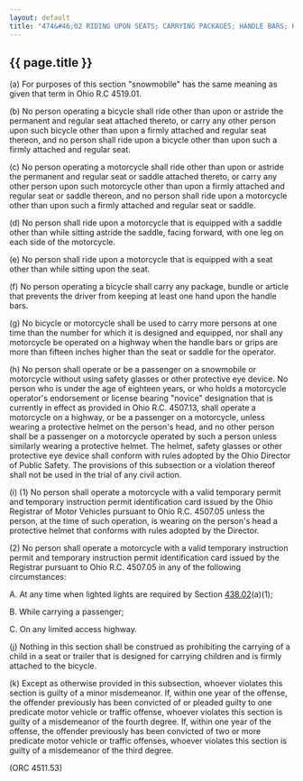 ```yaml
---
layout: default
title: "474&#46;02 RIDING UPON SEATS; CARRYING PACKAGES; HANDLE BARS; HELMETS AND GLASSES."
---
```


{{ page.title }}
----------------

(a) For purposes of this section &quot;snowmobile&quot; has the same meaning as given that term in Ohio R.C 4519.01.

(b) No person operating a bicycle shall ride other than upon or astride the permanent and regular seat attached thereto, or carry any other person upon such bicycle other than upon a firmly attached and regular seat thereon, and no person shall ride upon a bicycle other than upon such a firmly attached and regular seat.

(c) No person operating a motorcycle shall ride other than upon or astride the permanent and regular seat or saddle attached thereto, or carry any other person upon such motorcycle other than upon a firmly attached and regular seat or saddle thereon, and no person shall ride upon a motorcycle other than upon such a firmly attached and regular seat or saddle.

(d) No person shall ride upon a motorcycle that is equipped with a saddle other than while sitting astride the saddle, facing forward, with one leg on each side of the motorcycle.

(e) No person shall ride upon a motorcycle that is equipped with a seat other than while sitting upon the seat.

(f) No person operating a bicycle shall carry any package, bundle or article that prevents the driver from keeping at least one hand upon the handle bars.

(g) No bicycle or motorcycle shall be used to carry more persons at one time than the number for which it is designed and equipped, nor shall any motorcycle be operated on a highway when the handle bars or grips are more than fifteen inches higher than the seat or saddle for the operator.

(h) No person shall operate or be a passenger on a snowmobile or motorcycle without using safety glasses or other protective eye device. No person who is under the age of eighteen years, or who holds a motorcycle operator's endorsement or license bearing &quot;novice&quot; designation that is currently in effect as provided in Ohio R.C. 4507.13, shall operate a motorcycle on a highway, or be a passenger on a motorcycle, unless wearing a protective helmet on the person's head, and no other person shall be a passenger on a motorcycle operated by such a person unless similarly wearing a protective helmet. The helmet, safety glasses or other protective eye device shall conform with rules adopted by the Ohio Director of Public Safety. The provisions of this subsection or a violation thereof shall not be used in the trial of any civil action. 

(i) (1) No person shall operate a motorcycle with a valid temporary permit and temporary instruction permit identification card issued by the Ohio Registrar of Motor Vehicles pursuant to Ohio R.C. 4507.05 unless the person, at the time of such operation, is wearing on the person's head a protective helmet that conforms with rules adopted by the Director.

(2) No person shall operate a motorcycle with a valid temporary instruction permit and temporary instruction permit identification card issued by the Registrar pursuant to Ohio R.C. 4507.05 in any of the following circumstances:

  A. At any time when lighted lights are required by Section [438.02](23b24956.html)(a)(1);

  B. While carrying a passenger;

  C. On any limited access highway.

(j) Nothing in this section shall be construed as prohibiting the carrying of a child in a seat or trailer that is designed for carrying children and is firmly attached to the bicycle.

(k) Except as otherwise provided in this subsection, whoever violates this section is guilty of a minor misdemeanor. If, within one year of the offense, the offender previously has been convicted of or pleaded guilty to one predicate motor vehicle or traffic offense, whoever violates this section is guilty of a misdemeanor of the fourth degree. If, within one year of the offense, the offender previously has been convicted of two or more predicate motor vehicle or traffic offenses, whoever violates this section is guilty of a misdemeanor of the third degree.

(ORC 4511.53)